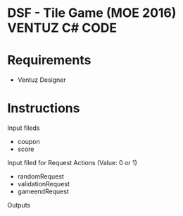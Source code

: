 # DSF - Tile Game (MOE 2016) VENTUZ C# CODE

# Requirements

- Ventuz Designer 

# Instructions

Input fileds 
  - coupon
  - score

Input filed for Request Actions (Value: 0 or 1)
  - randomRequest
  - validationRequest
  - gameendRequest

Outputs


